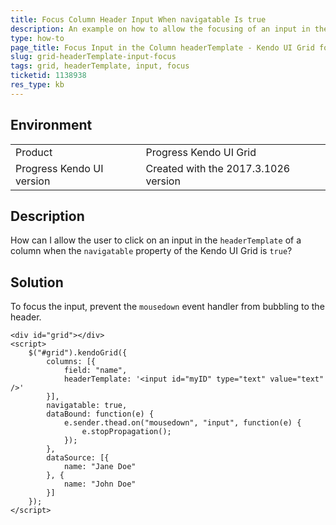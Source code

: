 ```yaml
---
title: Focus Column Header Input When navigatable Is true
description: An example on how to allow the focusing of an input in the column header when the navigatable configuration of the Kendo UI Grid is true.
type: how-to
page_title: Focus Input in the Column headerTemplate - Kendo UI Grid for jQuery
slug: grid-headerTemplate-input-focus
tags: grid, headerTemplate, input, focus
ticketid: 1138938
res_type: kb
---
```


## Environment

<table>
 <tr>
  <td>Product</td>
  <td>Progress Kendo UI Grid</td>
 </tr>
 <tr>
  <td>Progress Kendo UI version</td>
  <td>Created with the 2017.3.1026 version</td>
 </tr>
</table>

## Description

How can I allow the user to click on an input in the `headerTemplate` of a column when the `navigatable` property of the Kendo UI Grid is `true`?

## Solution

To focus the input, prevent the `mousedown` event handler from bubbling to the header.

```dojo
<div id="grid"></div>
<script>
    $("#grid").kendoGrid({
        columns: [{
            field: "name",
            headerTemplate: '<input id="myID" type="text" value="text" />'
        }],
        navigatable: true,
        dataBound: function(e) {
            e.sender.thead.on("mousedown", "input", function(e) {
                e.stopPropagation();
            });
        },
        dataSource: [{
            name: "Jane Doe"
        }, {
            name: "John Doe"
        }]
    });
</script>
```
